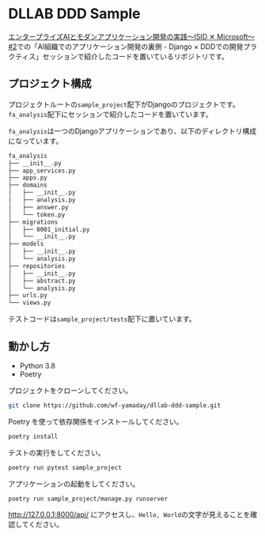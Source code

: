 # DLLAB DDD Sample

[エンタープライズAIとモダンアプリケーション開発の実践〜ISID ✕ Microsoft〜 #2](https://dllab.connpass.com/event/259408/)での「AI組織でのアプリケーション開発の裏側 - Django × DDDでの開発プラクティス」セッションで紹介したコードを置いているリポジトリです。

## プロジェクト構成

プロジェクトルートの`sample_project`配下がDjangoのプロジェクトです。  
`fa_analysis`配下にセッションで紹介したコードを置いています。

`fa_analysis`は一つのDjangoアプリケーションであり、以下のディレクトリ構成になっています。

```sh
fa_analysis
├── __init__.py
├── app_services.py
├── apps.py
├── domains
│   ├── __init__.py
│   ├── analysis.py
│   ├── answer.py
│   └── token.py
├── migrations
│   ├── 0001_initial.py
│   └── __init__.py
├── models
│   ├── __init__.py
│   └── analysis.py
├── repositories
│   ├── __init__.py
│   ├── abstract.py
│   └── analysis.py
├── urls.py
└── views.py
```

テストコードは`sample_project/tests`配下に置いています。

## 動かし方

- Python 3.8
- Poetry

プロジェクトをクローンしてください。

```sh
git clone https://github.com/wf-yamaday/dllab-ddd-sample.git
```

Poetry を使って依存関係をインストールしてください。

```sh
poetry install
```

テストの実行をしてください。

```sh
poetry run pytest sample_project
```

アプリケーションの起動をしてください。

```sh
poetry run sample_project/manage.py runserver
```

http://127.0.0.1:8000/api/ にアクセスし、`Hello, World`の文字が見えることを確認してください。
